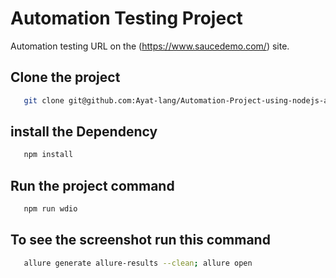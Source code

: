 # Automation Testing Project

Automation testing URL on the (https://www.saucedemo.com/) site.

## Clone the project

```bash
   git clone git@github.com:Ayat-lang/Automation-Project-using-nodejs-and-webdriverIO.git
```
## install the Dependency

```bash
   npm install
```

## Run the project command 

```bash
   npm run wdio
```

## To see the screenshot run this command

```bash
   allure generate allure-results --clean; allure open
```